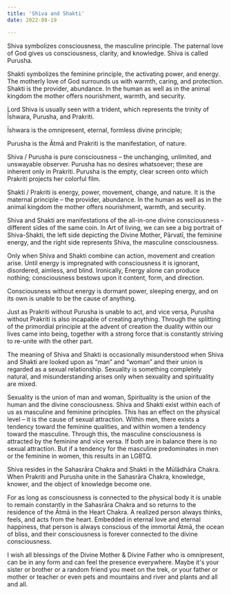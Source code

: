 ```yaml
---
title: 'Shiva and Shakti'
date: 2022-08-19

---
```

Shiva symbolizes consciousness, the masculine principle. The paternal love of God gives us consciousness, clarity, and knowledge. Shiva is called Purusha.


Shakti symbolizes the feminine principle, the activating power, and energy. The motherly love of God surrounds us with warmth, caring, and protection. Shakti is the provider, abundance. In the human as well as in the animal kingdom the mother offers nourishment, warmth, and security.


Lord Shiva is usually seen with a trident, which represents the trinity of Īshwara, Purusha, and Prakriti.

Īshwara is the omnipresent, eternal, formless divine principle;

Purusha is the Ātmā and Prakriti is the manifestation, of nature.


Shiva / Purusha is pure consciousness – the unchanging, unlimited, and unswayable observer. Purusha has no desires whatsoever; these are inherent only in Prakriti. Purusha is the empty, clear screen onto which Prakriti projects her colorful film.

Shakti / Prakriti is energy, power, movement, change, and nature. It is the maternal principle – the provider, abundance. In the human as well as in the animal kingdom the mother offers nourishment, warmth, and security.

Shiva and Shakti are manifestations of the all-in-one divine consciousness - different sides of the same coin. In Art of living, we can see a big portrait of Shiva-Shakti, the left side depicting the Divine Mother, Pārvatī, the feminine energy, and the right side represents Shiva, the masculine consciousness.


Only when Shiva and Shakti combine can action, movement and creation arise. Until energy is impregnated with consciousness it is ignorant, disordered, aimless, and blind.
Ironically, Energy alone can produce nothing; consciousness bestows upon it content, form, and direction.

Consciousness without energy is dormant power, sleeping energy, and on its own is unable to be the cause of anything.

Just as Prakriti without Purusha is unable to act, and vice versa, Purusha without Prakriti is also incapable of creating anything. Through the splitting of the primordial principle at the advent of creation the duality within our lives came into being, together with a strong force that is constantly striving to re-unite with the other part.


The meaning of Shiva and Shakti is occasionally misunderstood when Shiva and Shakti are looked upon as “man” and “woman” and their union is regarded as a sexual relationship. Sexuality is something completely natural, and misunderstanding arises only when sexuality and spirituality are mixed.

Sexuality is the union of man and woman,
Spirituality is the union of the human and the divine consciousness.
Shiva and Shakti exist within each of us as masculine and feminine principles. This has an effect on the physical level – it is the cause of sexual attraction. Within men, there exists a tendency toward the feminine qualities, and within women a tendency toward the masculine. Through this, the masculine consciousness is attracted by the feminine and vice versa. If both are in balance there is no sexual attraction. But if a tendency for the masculine predominates in men or the feminine in women, this results in an LGBTQ.

Shiva resides in the Sahasrāra Chakra and Shakti in the Mūlādhāra Chakra. When Prakriti and Purusha unite in the Sahasrāra Chakra, knowledge, knower, and the object of knowledge become one.


For as long as consciousness is connected to the physical body it is unable to remain constantly in the Sahasrāra Chakra and so returns to the residence of the Ātmā in the Heart Chakra. A realized person always thinks, feels, and acts from the heart. Embedded in eternal love and eternal happiness, that person is always conscious of the immortal Ātmā, the ocean of bliss, and their consciousness is forever connected to the divine consciousness.

I wish all blessings of the Divine Mother & Divine Father who is omnipresent, can be in any form and can feel the presence everywhere. Maybe it's your sister or brother or a random friend you meet on the trek, or your father or mother or teacher or even pets and mountains and river and plants and all and all.